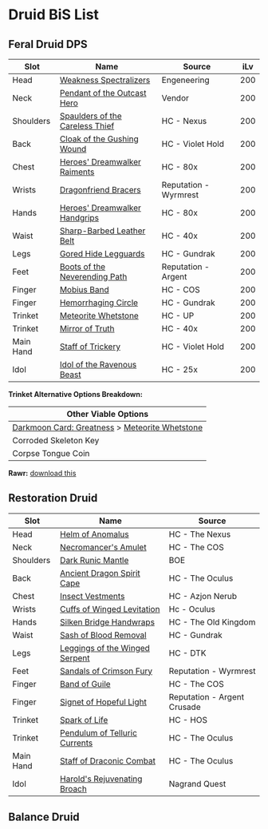 # Druid BiS List
## Feral Druid DPS
|  Slot           | Name                                                                                   | Source                     | iLv                        |
|-----------------|----------------------------------------------------------------------------------------|----------------------------|----------------------------|
| Head            | [Weakness Spectralizers](https://wotlk.evowow.com/?item=42550)                         | Engeneering                | 200                        |
| Neck            | [Pendant of the Outcast Hero](https://wotlk.evowow.com/?item=40678)                    | Vendor                     | 200                        |
| Shoulders       | [Spaulders of the Careless Thief](https://wotlk.evowow.com/?item=37139)                | HC - Nexus                 | 200                        |
| Back            | [Cloak of the Gushing Wound](https://wotlk.evowow.com/?item=43406)                     | HC - Violet Hold           | 200                        |
| Chest           | [Heroes' Dreamwalker Raiments](https://wotlk.evowow.com/?item=39554)                   | HC - 80x                   | 200                        |
| Wrists          | [Dragonfriend Bracers](https://wotlk.evowow.com/?item=44203)                           | Reputation - Wyrmrest      | 200                        |
| Hands           | [Heroes' Dreamwalker Handgrips](https://wotlk.evowow.com/?item=39557)                  | HC - 80x                   | 200                        |
| Waist           | [Sharp-Barbed Leather Belt](https://wotlk.evowow.com/?item=37194)                      | HC - 40x                   | 200                        |
| Legs            | [Gored Hide Legguards](https://wotlk.evowow.com/?item=37644)                           | HC - Gundrak               | 200                        |
| Feet            | [Boots of the Neverending Path](https://wotlk.evowow.com/?item=44297)                  | Reputation - Argent        | 200                        |
| Finger          | [Mobius Band](https://wotlk.evowow.com/?item=37685)                                    | HC - COS                   | 200                        |
| Finger          | [Hemorrhaging Circle](https://wotlk.evowow.com/?item=37642)                            | HC - Gundrak               | 200                        |
| Trinket         | [Meteorite Whetstone](https://wotlk.evowow.com/?item=37390)                            | HC - UP                    | 200                        |
| Trinket         | [Mirror of Truth](https://wotlk.evowow.com/?item=40684)                                | HC - 40x                   | 200                        |
| Main Hand       | [Staff of Trickery](https://wotlk.evowow.com/?item=37883)                              | HC - Violet Hold           | 200                        |
| Idol            | [Idol of the Ravenous Beast](https://wotlk.evowow.com/?item=40713)                     | HC - 25x                   | 200                        |

**Trinket Alternative Options Breakdown:**

|  Other Viable Options    |
|--------------------------|
| [Darkmoon Card: Greatness](https://wotlk.evowow.com/?item=44253) > [Meteorite Whetstone](https://wotlk.evowow.com/?item=37390)    |
| Corroded Skeleton Key    |
| Corpse Tongue Coin       |

**Rawr:**
[download this](Rawr_Files/Feral_DPS_Pre_Naxx.xml)

## Restoration Druid
|  Slot           | Name                                                                                   | Source                     |
|-----------------|----------------------------------------------------------------------------------------|----------------------------|
| Head            | [Helm of Anomalus](https://wotlk.evowow.com/?item=37149)                               | HC - The Nexus             |
| Neck            | [Necromancer's Amulet](https://wotlk.evowow.com/?item=40678)                           | HC - The COS               |
| Shoulders       | [Dark Runic Mantle](https://wotlk.evowow.com/?item=37673)                              | BOE                        |
| Back            | [Ancient Dragon Spirit Cape](https://wotlk.evowow.com/?item=37291)                     | HC - The Oculus            |
| Chest           | [Insect Vestments](https://wotlk.evowow.com/?item=37236)                               | HC - Azjon Nerub           |
| Wrists          | [Cuffs of Winged Levitation](https://wotlk.evowow.com/?item=37361)                     | Hc - Oculus                |
| Hands           | [Silken Bridge Handwraps](https://wotlk.evowow.com/?item=43287)                        | HC - The Old Kingdom       |
| Waist           | [Sash of Blood Removal](https://wotlk.evowow.com/?item=37643)                          | HC - Gundrak               |
| Legs            | [Leggings of the Winged Serpent](https://wotlk.evowow.com/?item=37791)                 | HC - DTK                   |
| Feet            | [Sandals of Crimson Fury](https://wotlk.evowow.com/?item=44202)                        | Reputation - Wyrmrest      |
| Finger          | [Band of Guile](https://wotlk.evowow.com/?item=37694)                                  | HC - The COS               |
| Finger          | [Signet of Hopeful Light](https://wotlk.evowow.com/?item=37642)                        | Reputation - Argent Crusade|
| Trinket         | [Spark of Life](https://wotlk.evowow.com/?item=37657)                                  | HC - HOS                   |
| Trinket         | [Pendulum of Telluric Currents](https://wotlk.evowow.com/?item=37264)                  | HC - The Oculus            |
| Main Hand       | [Staff of Draconic Combat](https://wotlk.evowow.com/?item=37360)                       | HC - The Oculus            |
| Idol            | [Harold's Rejuvenating Broach](https://wotlk.evowow.com/?item=25643)                   | Nagrand Quest              |

## Balance Druid
